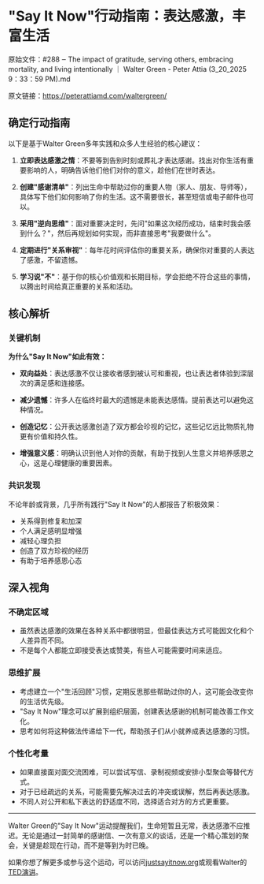 # "Say It Now"行动指南：表达感激，丰富生活

原始文件：#288 ‒ The impact of gratitude, serving others, embracing mortality, and living intentionally ｜ Walter Green - Peter Attia (3_20_2025 9：33：59 PM).md

原文链接：https://peterattiamd.com/waltergreen/

## 确定行动指南

以下是基于Walter Green多年实践和众多人生经验的核心建议：

1. **立即表达感激之情**：不要等到告别时刻或葬礼才表达感谢。找出对你生活有重要影响的人，明确告诉他们他们对你的意义，趁他们在世时表达。

2. **创建"感谢清单"**：列出生命中帮助过你的重要人物（家人、朋友、导师等），具体写下他们如何影响了你的生活。这不需要很长，甚至短信或电子邮件也可以。

3. **采用"逆向思维"**：面对重要决定时，先问"如果这次经历成功，结束时我会感到什么？"，然后再规划如何实现，而非直接思考"我要做什么"。

4. **定期进行"关系审视"**：每年花时间评估你的重要关系，确保你对重要的人表达了感激，不留遗憾。

5. **学习说"不"**：基于你的核心价值观和长期目标，学会拒绝不符合这些的事情，以腾出时间给真正重要的关系和活动。

## 核心解析

### 关键机制

**为什么"Say It Now"如此有效：**

- **双向益处**：表达感激不仅让接收者感到被认可和重视，也让表达者体验到深层次的满足感和连接感。

- **减少遗憾**：许多人在临终时最大的遗憾是未能表达感情。提前表达可以避免这种情况。

- **创造记忆**：公开表达感激创造了双方都会珍视的记忆，这些记忆远比物质礼物更有价值和持久性。

- **增强意义感**：明确认识到他人对你的贡献，有助于找到人生意义并培养感恩之心，这是心理健康的重要因素。

### 共识发现

不论年龄或背景，几乎所有践行"Say It Now"的人都报告了积极效果：

- 关系得到修复和加深
- 个人满足感明显增强
- 减轻心理负担
- 创造了双方珍视的经历
- 有助于培养感恩心态

## 深入视角

### 不确定区域

- 虽然表达感激的效果在各种关系中都很明显，但最佳表达方式可能因文化和个人差异而不同。
- 不是每个人都能立即接受表达或赞美，有些人可能需要时间来适应。

### 思维扩展

- 考虑建立一个"生活回顾"习惯，定期反思那些帮助过你的人，这可能会改变你的生活优先级。
- "Say It Now"理念可以扩展到组织层面，创建表达感谢的机制可能改善工作文化。
- 思考如何将这种做法传递给下一代，帮助孩子们从小就养成表达感激的习惯。

### 个性化考量

- 如果直接面对面交流困难，可以尝试写信、录制视频或安排小型聚会等替代方式。
- 对于已经疏远的关系，可能需要先解决过去的冲突或误解，然后再表达感激。
- 不同人对公开和私下表达的舒适度不同，选择适合对方的方式更重要。

---

Walter Green的"Say It Now"运动提醒我们，生命短暂且无常，表达感激不应推迟。无论是通过一封简单的感谢信、一次有意义的谈话，还是一个精心策划的聚会，关键是趁现在行动，而不是等到为时已晚。

如果你想了解更多或参与这个运动，可以访问[justsayitnow.org](https://www.justsayitnow.org/)或观看Walter的[TED演讲](https://youtu.be/eCGd7ya7sUw)。
